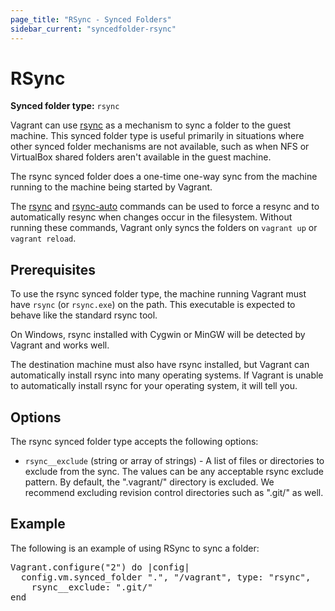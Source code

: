 ```yaml
---
page_title: "RSync - Synced Folders"
sidebar_current: "syncedfolder-rsync"
---
```


# RSync

**Synced folder type:** `rsync`

Vagrant can use [rsync](http://en.wikipedia.org/wiki/Rsync) as a mechanism
to sync a folder to the guest machine. This synced folder type is useful
primarily in situations where other synced folder mechanisms are not available,
such as when NFS or VirtualBox shared folders aren't available in the guest
machine.

The rsync synced folder does a one-time one-way sync from the machine running
to the machine being started by Vagrant.

The [rsync](/v2/cli/rsync.html) and [rsync-auto](/v2/cli/rsync-auto.html)
commands can be used to force a resync and to automatically resync when
changes occur in the filesystem. Without running these commands, Vagrant
only syncs the folders on `vagrant up` or `vagrant reload`.

## Prerequisites

To use the rsync synced folder type, the machine running Vagrant must have
`rsync` (or `rsync.exe`) on the path. This executable is expected to behave
like the standard rsync tool.

On Windows, rsync installed with Cygwin or MinGW will be detected by
Vagrant and works well.

The destination machine must also have rsync installed, but Vagrant
can automatically install rsync into many operating systems. If Vagrant
is unable to automatically install rsync for your operating system,
it will tell you.

## Options

The rsync synced folder type accepts the following options:

* `rsync__exclude` (string or array of strings) - A list of files or directories
  to exclude from the sync. The values can be any acceptable rsync exclude
  pattern. By default, the ".vagrant/" directory is excluded. We recommend
  excluding revision control directories such as ".git/" as well.

## Example

The following is an example of using RSync to sync a folder:

<pre class="prettyprint">
Vagrant.configure("2") do |config|
  config.vm.synced_folder ".", "/vagrant", type: "rsync",
    rsync__exclude: ".git/"
end
</pre>

